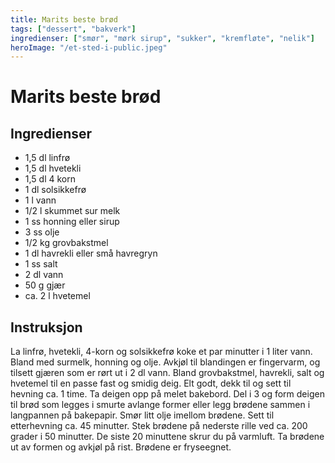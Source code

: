 ```yaml
---
title: Marits beste brød
tags: ["dessert", "bakverk"]
ingredienser: ["smør", "mørk sirup", "sukker", "kremfløte", "nelik"]
heroImage: "/et-sted-i-public.jpeg"
---
```


# Marits beste brød

## Ingredienser

- 1,5 dl linfrø
- 1,5 dl hvetekli
- 1,5 dl 4 korn
- 1 dl solsikkefrø
- 1 l vann
- 1/2 l skummet sur melk
- 1 ss honning eller sirup
- 3 ss olje
- 1/2 kg grovbakstmel
- 1 dl havrekli eller små havregryn
- 1 ss salt
- 2 dl vann
- 50 g gjær
- ca. 2 l hvetemel

## Instruksjon

La linfrø, hvetekli, 4-korn og solsikkefrø koke et par minutter i 1 liter vann. Bland med surmelk, honning og olje. Avkjøl til blandingen er fingervarm, og tilsett gjæren som er rørt ut i 2 dl vann. Bland grovbakstmel, havrekli, salt og hvetemel til en passe fast og smidig deig. Elt godt, dekk til og sett til hevning ca. 1 time. Ta deigen opp på melet bakebord. Del i 3 og form deigen til brød som legges i smurte avlange former eller legg brødene sammen i langpannen på bakepapir. Smør litt olje imellom brødene. Sett til etterhevning ca. 45 minutter. Stek brødene på nederste rille ved ca. 200 grader i 50 minutter. De siste 20 minuttene skrur du på varmluft. Ta brødene ut av formen og avkjøl på rist. Brødene er fryseegnet.
